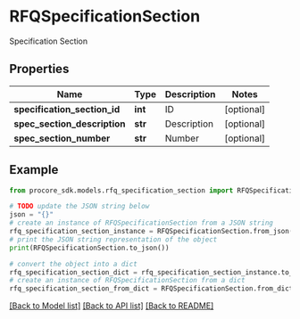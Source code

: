 # RFQSpecificationSection

Specification Section

## Properties

Name | Type | Description | Notes
------------ | ------------- | ------------- | -------------
**specification_section_id** | **int** | ID | [optional] 
**spec_section_description** | **str** | Description | [optional] 
**spec_section_number** | **str** | Number | [optional] 

## Example

```python
from procore_sdk.models.rfq_specification_section import RFQSpecificationSection

# TODO update the JSON string below
json = "{}"
# create an instance of RFQSpecificationSection from a JSON string
rfq_specification_section_instance = RFQSpecificationSection.from_json(json)
# print the JSON string representation of the object
print(RFQSpecificationSection.to_json())

# convert the object into a dict
rfq_specification_section_dict = rfq_specification_section_instance.to_dict()
# create an instance of RFQSpecificationSection from a dict
rfq_specification_section_from_dict = RFQSpecificationSection.from_dict(rfq_specification_section_dict)
```
[[Back to Model list]](../README.md#documentation-for-models) [[Back to API list]](../README.md#documentation-for-api-endpoints) [[Back to README]](../README.md)



